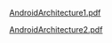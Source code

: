 [AndroidArchitecture1.pdf](https://github.com/wh0isdxk/MobileSecurity/files/10396927/AndroidArchitecture1.pdf)

[AndroidArchitecture2.pdf](https://github.com/wh0isdxk/MobileSecurity/files/10411538/AndroidArchitecture2.pdf)
